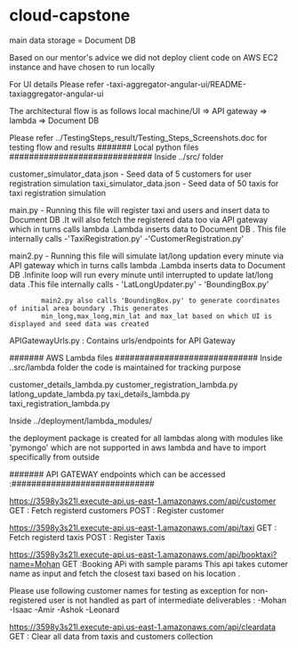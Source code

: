 # cloud-capstone


main data storage = Document DB 

Based on our mentor's advice we did not deploy client code on AWS EC2 instance and have chosen to run locally 

For UI details Please refer 
			-taxi-aggregator-angular-ui/README-taxiaggregator-angular-ui 
			
The architectural flow is as follows
local machine/UI => API gateway => lambda => Document DB 

Please refer ../TestingSteps_result/Testing_Steps_Screenshots.doc for testing flow and results 
####### Local python files #############################
Inside ../src/  folder



customer_simulator_data.json - Seed data of 5 customers for user registration simulation 
taxi_simulator_data.json  - Seed data of 50 taxis for taxi registration simulation 

main.py  - Running this file will register taxi and users and insert data to Document DB .It will also fetch the 		  registered 	data too via API gateway which in turns calls lambda .Lambda inserts data to Document DB . 			This file internally calls 
					-'TaxiRegistration.py'
					-'CustomerRegistration.py'

main2.py  - Running this file will simulate lat/long updation every minute via API gateway which in turns calls lambda 			.Lambda inserts data to Document DB .Infinite loop will run every minute until interrupted to update 		  lat/long data .This file internally calls
					- 'LatLongUpdater.py'
					- 'BoundingBox.py'


			main2.py also calls 'BoundingBox.py' to generate coordinates of initial area boundary .This generates
			min_long,max_long,min_lat and max_lat based on which UI is displayed and seed data was created 


APIGatewayUrls.py  : Contains urls/endpoints for API Gateway 



####### AWS Lambda files  #############################
Inside ..src/lambda  folder the code is maintained for tracking purpose 

customer_details_lambda.py
customer_registration_lambda.py
latlong_update_lambda.py
taxi_details_lambda.py
taxi_registration_lambda.py


Inside ../deployment/lambda_modules/ 

the deployment package is created for all lambdas along with modules like 'pymongo' which are not supported in aws lambda and have to import specifically from outside 


####### API GATEWAY endpoints which can be accessed :#############################


https://3598y3s21l.execute-api.us-east-1.amazonaws.com/api/customer 
GET :  Fetch registerd customers
POST : Register customer 

https://3598y3s21l.execute-api.us-east-1.amazonaws.com/api/taxi
GET :  Fetch registerd taxis
POST : Register Taxis 

https://3598y3s21l.execute-api.us-east-1.amazonaws.com/api/booktaxi?name=Mohan
GET :Booking APi with sample params
	This api takes cutomer name as input and fetch the closest taxi based on his location .

Please use following customer names for testing as exception for non-registered user is not handled as part of intermediate deliverables :
-Mohan
-Isaac
-Amir
-Ashok
-Leonard


https://3598y3s21l.execute-api.us-east-1.amazonaws.com/api/cleardata
GET : Clear all data from taxis and customers collection 


